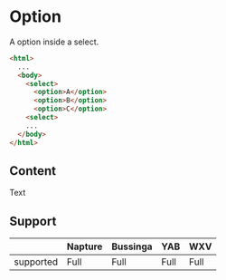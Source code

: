 # Option
A option inside a select.

```html
<html>
  ...
  <body>
    <select>
      <option>A</option>
      <option>B</option>
      <option>C</option>
    <select>
    ...
  </body>
</html>
```

## Content
Text

## Support

|           | Napture | Bussinga | YAB  | WXV  |
| --------- | ------- | -------- | ---- | ---- |
| supported | Full    | Full     | Full | Full |